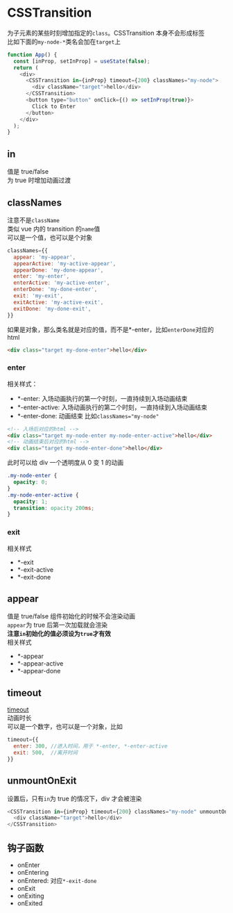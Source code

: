 # CSSTransition

为子元素的某些时刻增加指定的`class`。CSSTransition 本身不会形成标签  
比如下面的`my-node-*`类名会加在`target`上

```js
function App() {
  const [inProp, setInProp] = useState(false);
  return (
    <div>
      <CSSTransition in={inProp} timeout={200} classNames="my-node">
        <div className="target">hello</div>
      </CSSTransition>
      <button type="button" onClick={() => setInProp(true)}>
        Click to Enter
      </button>
    </div>
  );
}
```

## in

值是 true/false  
为 true 时增加动画过渡

## classNames

注意不是`className`  
类似 vue 内的 transition 的`name`值  
可以是一个值，也可以是个对象

```js
classNames={{
  appear: 'my-appear',
  appearActive: 'my-active-appear',
  appearDone: 'my-done-appear',
  enter: 'my-enter',
  enterActive: 'my-active-enter',
  enterDone: 'my-done-enter',
  exit: 'my-exit',
  exitActive: 'my-active-exit',
  exitDone: 'my-done-exit',
}}
```

如果是对象，那么类名就是对应的值，而不是\*-enter，比如`enterDone`对应的 html

```html
<div class="target my-done-enter">hello</div>
```

### enter

相关样式：

- \*-enter: 入场动画执行的第一个时刻，一直持续到入场动画结束
- \*-enter-active: 入场动画执行的第二个时刻，一直持续到入场动画结束
- \*-enter-done: 动画结束
  比如`classNames="my-node"`

```html
<!-- 入场后对应的html -->
<div class="target my-node-enter my-node-enter-active">hello</div>
<!-- 动画结束后对应的html -->
<div class="target my-node-enter-done">hello</div>
```

此时可以给 div 一个透明度从 0 变 1 的动画

```css
.my-node-enter {
  opacity: 0;
}
.my-node-enter-active {
  opacity: 1;
  transition: opacity 200ms;
}
```

### exit

相关样式

- \*-exit
- \*-exit-active
- \*-exit-done

## appear

值是 true/false
组件初始化的时候不会渲染动画  
`appear`为 true 后第一次加载就会渲染  
**注意`in`初始化的值必须设为`true`才有效**  
相关样式

- \*-appear
- \*-appear-active
- \*-appear-done

## timeout

[timeout](https://reactcommunity.org/react-transition-group/transition#Transition-prop-timeout)  
动画时长  
可以是一个数字，也可以是一个对象，比如

```js
timeout={{
  enter: 300, //进入时间，用于 *-enter, *-enter-active
  exit: 500,  //离开时间
}}
```

## unmountOnExit

设置后，只有`in`为 true 的情况下，div 才会被渲染

```js
<CSSTransition in={inProp} timeout={200} classNames="my-node" unmountOnExit>
  <div className="target">hello</div>
</CSSTransition>
```

## 钩子函数

- onEnter
- onEntering
- onEntered: 对应`*-exit-done`
- onExit
- onExiting
- onExited
